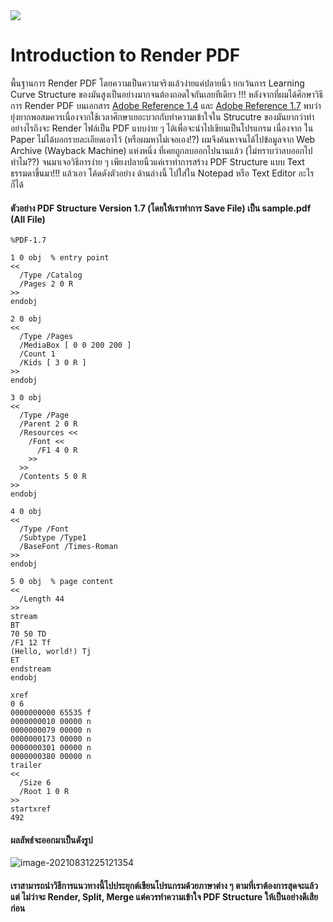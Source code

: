 <img src="https://github.com/KravitzMC/IntroductionToPDF-/blob/main/file_type_pdf_icon_130274.png"/>

#  Introduction to Render PDF 

พื้นฐานการ Render PDF โดยความเป็นความจริงแล้วง่ายแค่ปลายนิ้ว ยกเว้นการ Learning Curve Structure ของมันสูงเป็นอย่างมากจนต้องถอดใจกันเลยทีเดียว !!!
หลังจากที่ผมได้ศึกษาวิธีการ Render PDF บนเอกสาร [Adobe Reference 1.4](https://www.adobe.com/content/dam/acom/en/devnet/pdf/pdfs/pdf_reference_archives/PDFReference.pdf) และ [Adobe Reference 1.7](https://ghostscript.com/~robin/pdf_reference17.pdf)  พบว่ายุ่งยากพอสมควรเนื่องจากใช้เวลาศึกษาเยอะบวกกับทำความเข้าใจใน Strucutre ของมันยากว่าทำอย่างไรถึงจะ Render ไฟล์เป็น PDF แบบง่าย ๆ ได้เพื่อจะนำไปเขียนเป็นโปรแกรม เนื่องจาก ใน Paper ไม่ได้บอกรายละเอียดเอาไว้ (หรือผมหาไม่เจอเอง!?) ผมจึงค้นหาจนได้ไปข้อมูลจาก Web Archive (Wayback Machine) แห่งหนึ่ง ที่เคยถูกลบออกไปนานแล้ว (ไม่ทราบว่าลบออกไปทำไม??) จนมาเจอวิธีการง่าย ๆ เพียงปลายนิ้วแค่เราทำการสร้าง  PDF Structure แบบ Text ธรรมดาขึ้นมา!!! แล้วเอา โค้ดดังตัวอย่าง ด้านล่างนี้ ไปใส่ใน Notepad หรือ Text Editor อะไรก็ได้  

#### ตัวอย่าง PDF Structure Version 1.7 (โดยให้เราทำการ  Save File) เป็น sample.pdf (All File)

```
%PDF-1.7

1 0 obj  % entry point
<<
  /Type /Catalog
  /Pages 2 0 R
>>
endobj

2 0 obj
<<
  /Type /Pages
  /MediaBox [ 0 0 200 200 ]
  /Count 1
  /Kids [ 3 0 R ]
>>
endobj

3 0 obj
<<
  /Type /Page
  /Parent 2 0 R
  /Resources <<
    /Font <<
      /F1 4 0 R 
    >>
  >>
  /Contents 5 0 R
>>
endobj

4 0 obj
<<
  /Type /Font
  /Subtype /Type1
  /BaseFont /Times-Roman
>>
endobj

5 0 obj  % page content
<<
  /Length 44
>>
stream
BT
70 50 TD
/F1 12 Tf
(Hello, world!) Tj
ET
endstream
endobj

xref
0 6
0000000000 65535 f 
0000000010 00000 n 
0000000079 00000 n 
0000000173 00000 n 
0000000301 00000 n 
0000000380 00000 n 
trailer
<<
  /Size 6
  /Root 1 0 R
>>
startxref
492
```

#### ผลลัพธ์จะออกมาเป็นดังรูป

![image-20210831225121354](https://github.com/KravitzMC/IntroductionToPDF-/blob/main/sample.png)

#### เราสามารถนำวิธีการแนวทางนี้ไปประยุกต์เขียนโปรแกรมด้วยภาษาต่าง ๆ ตามที่เราต้องการสุดจะแล้วแต่ ไม่ว่าจะ Render, Split, Merge แต่ควรทำความเข้าใจ PDF Structure ให้เป็นอย่างดีเสียก่อน
